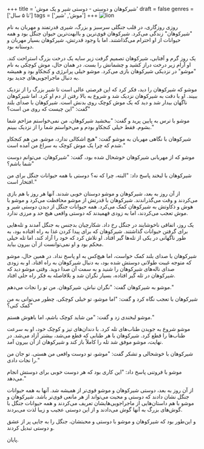 +++
title = 'شیرکوهان و دوستی - دوستی شیر و یک موش'
draft = false
genres = ['تا ۵ سال']
tags = ['موش', 'شیر']
+++
![lion](/6.lionmouse.jpg)

روزی روزگاری، در قلب جنگلی سرسبز و بزرگ، شیری قدرتمند و مهربان به نام "شیرکوهان" زندگی می‌کرد. شیرکوهان قوی‌ترین و باابهت‌ترین حیوان جنگل بود و همه حیوانات از او احترام می‌گذاشتند. اما با وجود قدرتش، شیرکوهان بسیار مهربان و دوستانه بود.

یک روز گرم و آفتابی، شیرکوهان تصمیم گرفت زیر سایه یک درخت بزرگ استراحت کند. او آرام زیر درخت دراز کشید و چشمانش را بست. در همان حال، موش کوچکی به نام "موشو" در نزدیکی شیرکوهان بازی می‌کرد. موشو خیلی پرانرژی و کنجکاو بود و همیشه به دنبال ماجراجویی‌های جدید بود.

موشو که شیرکوهان را دید، فکر کرد که این فرصتی عالی است تا شیر بزرگ را از نزدیک ببیند. او با دقت به شیرکوهان نزدیک شد و شروع به بالا رفتن از دم او کرد. اما شیرکوهان ناگهان بیدار شد و دید که یک موش کوچک روی بدنش است. شیرکوهان با صدای بلند گفت: "این چیست که روی من است؟"

موشو با ترس به پایین پرید و گفت: "ببخشید شیرکوهان، من نمی‌خواستم مزاحم شما بشوم. فقط خیلی کنجکاو بودم و می‌خواستم شما را از نزدیک ببینم."

شیرکوهان با نگاهی مهربان به موشو گفت: "هیچ اشکالی ندارد، موشو. من هم کنجکاو شدم که چرا یک موش کوچک به سراغ من آمده است."

موشو که از مهربانی شیرکوهان خوشحال شده بود، گفت: "شیرکوهان، می‌توانم دوست شما باشم؟"

شیرکوهان با لبخند پاسخ داد: "البته، چرا که نه؟ دوستی با همه حیوانات جنگل برای من افتخار است."

از آن روز به بعد، شیرکوهان و موشو دوستان خوبی شدند. آنها هر روز با هم بازی می‌کردند و وقت می‌گذراندند. شیرکوهان با قدرتش از موشو محافظت می‌کرد و موشو با هوش و ذکاوتش به شیرکوهان کمک می‌کرد. همه حیوانات جنگل از دیدن دوستی شیر و موش تعجب می‌کردند، اما به زودی فهمیدند که دوستی واقعی هیچ حد و مرزی ندارد.

یک روز، اتفاقی ناخوشایند در جنگل رخ داد. شکارچیان بدجنس به جنگل آمدند و تله‌هایی برای گرفتن حیوانات گذاشتند. شیرکوهان که برای پیدا کردن غذا به راه افتاده بود، به طور ناگهانی در یکی از تله‌ها گیر افتاد. او تلاش کرد که خود را آزاد کند، اما تله خیلی محکم بود و او نمی‌توانست از آن بیرون بیاید.

شیرکوهان با صدای بلند کمک خواست، اما هیچ‌کس به او پاسخ نداد. در همین حال، موشو که متوجه غیبت طولانی دوستش شده بود، به دنبال شیرکوهان به راه افتاد. او به زودی صدای ناله‌های شیرکوهان را شنید و به سمت آن صدا دوید. وقتی موشو دید که شیرکوهان در تله گیر افتاده، بسیار نگران شد و بلافاصله به فکر راه حلی افتاد.

موشو به شیرکوهان گفت: "نگران نباش، شیرکوهان. من تو را نجات می‌دهم."

شیرکوهان با تعجب نگاه کرد و گفت: "اما موشو، تو خیلی کوچکی. چطور می‌توانی به من کمک کنی؟"

موشو لبخندی زد و گفت: "من شاید کوچک باشم، اما باهوش هستم."

موشو شروع به جویدن طناب‌های تله کرد. با دندان‌های تیز و کوچک خود، او به سرعت طناب‌ها را قطع کرد. شیرکوهان با هر طنابی که قطع می‌شد، بیشتر آزاد می‌شد. در نهایت، موشو موفق شد تله را کاملاً باز کند و شیرکوهان از آن بیرون آمد.

شیرکوهان با خوشحالی و تشکر گفت: "موشو، تو دوست واقعی من هستی. تو جان من را نجات دادی."

موشو با فروتنی پاسخ داد: "این کاری بود که هر دوست خوبی برای دوستش انجام می‌دهد."

از آن روز به بعد، دوستی شیرکوهان و موشو قوی‌تر از همیشه شد. آنها به همه حیوانات جنگل نشان دادند که دوستی و محبت می‌تواند از هر مانعی قوی‌تر باشد. شیرکوهان و موشو با هم داستان‌هایی از ماجراجویی‌هایشان تعریف می‌کردند و همه حیوانات جنگل با گوش‌های بزرگ به آنها گوش می‌دادند و از این دوستی عجیب و زیبا لذت می‌بردند.

و این‌طور بود که شیرکوهان و موشو با دوستی و محبتشان، جنگل را به جایی پر از عشق و دوستی تبدیل کردند.

پایان.